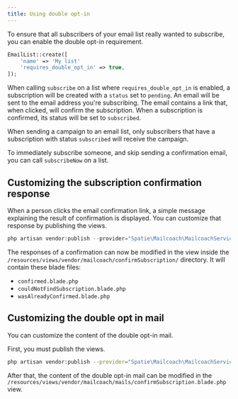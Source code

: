 ```yaml
---
title: Using double opt-in
---
```


To ensure that all subscribers of your email list really wanted to subscribe, you can enable the double opt-in requirement.

```php
EmailList::create([
    'name' => 'My list'
    'requires_double_opt_in' => true,
]);
```

When calling `subscribe` on a list where `requires_double_opt_in` is enabled, a subscription will be created with a `status` set to `pending`. An email will be sent to the email address you're subscribing. The email contains a link that, when clicked, will confirm the subscription. When a subscription is confirmed, its status will be set to `subscribed`.

When sending a campaign to an email list, only subscribers that have a subscription with status `subscribed` will receive the campaign.

To immediately subscribe someone, and skip sending a confirmation email, you can call `subscribeNow` on a list.

## Customizing the subscription confirmation response

When a person clicks the email confirmation link, a simple message explaining the result of confirmation is displayed. You can customize that response by publishing the views.

```php
php artisan vendor:publish --provider="Spatie\Mailcoach\MailcoachServiceProvider" --tag="views"
```

The responses of a confirmation can now be modified in the view inside the `/resources/views/vendor/mailcoach/confirmSubscription/` directory. It will contain these blade files:

- `confirmed.blade.php`
- `couldNotFindSubscription.blade.php`
- `wasAlreadyConfirmed.blade.php`

## Customizing the double opt in mail

You can customize the content of the double opt-in mail.

First, you must publish the views.

```bash
php artisan vendor:publish --provider="Spatie\Mailcoach\MailcoachServiceProvider" --tag="views"
```

After that, the content of the double opt-in mail can be modified in the `/resources/views/vendor/mailcoach/mails/confirmSubscription.blade.php` view.
